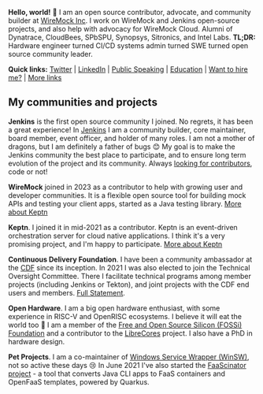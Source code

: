 **Hello, world!** 👋
I am an open source contributor, advocate, and community builder at [WireMock Inc](https://www.wiremock.io/).
I work on WireMock and Jenkins open-source projects, and also help with advocacy for WireMock Cloud.
Alumni of Dynatrace, CloudBees, SPbSPU, Synopsys, Sitronics, and Intel Labs.
**TL;DR:** Hardware engineer turned CI/CD systems admin turned SWE turned open source community leader.

**Quick links:**
[Twitter](https://twitter.com/oleg_nenashev) |
[LinkedIn](https://www.linkedin.com/in/onenashev/) |
[Public Speaking](./speaking) |
[Education](./education) |
[Want to hire me?](./job) |
[More links](https://linktr.ee/onenashev)

## My communities and projects

**Jenkins** is the first open source community I joined.
No regrets, it has been a great experience!
In [Jenkins](http://jenkins.io/) I am a community builder, core maintainer, board member, event officer, and holder of many roles. 
I am not a mother of dragons, but I am definitely a father of bugs 😊
My goal is to make the Jenkins community the best place to participate,
and to ensure long term evolution of the project and its community.
Always [looking for contributors](https://www.jenkins.io/participate), code or not!

**WireMock** joined in 2023 as a contributor to help with growing user and developer communities.
It is a flexible open source tool for building mock APIs and testing your client apps, started as a Java testing library.
[More about Keptn](https://wiremock.org/)

**Keptn**. I joined it in mid-2021 as a contributor.
Keptn is an event-driven orchestration server for cloud native applications.
I think it's a very promising project, and I'm happy to participate.
[More about Keptn](https://keptn.sh/)

**Continuous Delivery Foundation**. 
I have been a community ambassador at the [CDF](https://cd.foundation/) since its inception.
In 2021 I was also elected to join the Technical Oversight Committee.
There I facilitate technical programs among member projects (including Jenkins or Tekton),
and joint projects with the CDF end users and members.
[Full Statement](https://www.linkedin.com/feed/update/urn:li:activity:6804399697592123392/).

**Open Hardware**.
I am a big open hardware enthusiast,
with some experience in RISC-V and OpenRISC ecosystems.
I believe it will eat the world too 🚀
I am a member of the [Free and Open Source Silicon (FOSSi) Foundation](https://www.fossi-foundation.org/)
and a contributor to the [LibreCores](https://www.librecores.org/) project.
I also have a PhD in hardware design.

**Pet Projects**.
I am a co-maintainer of [Windows Service Wrapper (WinSW)](https://github.com/winsw/winsw), not so active these days 😢
In June 2021 I've also started the [FaaScinator project](https://github.com/oleg-nenashev/FaaScinator) - 
a tool that converts Java CLI apps to FaaS containers and OpenFaaS templates, powered by Quarkus.
